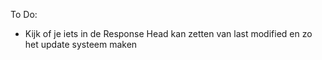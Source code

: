 To Do:
- Kijk of je iets in de Response Head kan zetten van last modified en zo het update systeem maken
